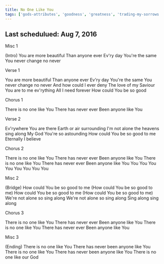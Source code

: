```yaml
---
title: No One Like You
tags: ['gods-attributes', 'goodness', 'greatness', 'trading-my-sorrows']
---
```


## Last schedulued: Aug 7, 2016          

Misc 1

(Intro)
You are more beautiful
Than anyone ever
Ev'ry day You're the same
You never change no never

Verse 1

You are more beautiful
Than anyone ever
Ev'ry day You're the same
You never change no never
And how could I ever deny
The love of my Saviour
You are to me ev'rything
All I need forever
How could You be so good

Chorus 1

There is no one like You
There has never ever
Been anyone like You

Verse 2

Ev'rywhere You are there
Earth or air surrounding
I'm not alone the heavens sing along
My God You're so astounding
How could You be so good to me
Eternally I believe

Chorus 2

There is no one like You
There has never ever
Been anyone like You
There is no one like You
There has never ever
Been anyone like You
You You You You
You You You You

Misc 2

(Bridge)
How could You be so good to me
(How could You be so good to me)
How could You be so good to me
(How could You be so good to me)
We're not alone so sing along
We're not alone so sing along
Sing along sing along

Chorus 3

There is no one like You
There has never ever
Been anyone like You
There is no one like You
There has never ever
Been anyone like You

Misc 3

(Ending)
There is no one like You
There has never been anyone like You
There is no one like You
There has never been anyone like You
There is no one like our God
